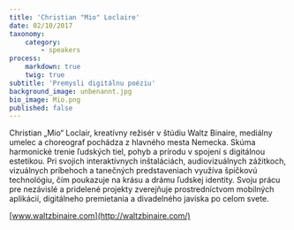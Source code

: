 ```yaml
---
title: 'Christian "Mio" Loclaire'
date: 02/10/2017
taxonomy:
    category:
        - speakers
process:
    markdown: true
    twig: true
subtitle: 'Premysli digitálnu poéziu'
background_image: unbenannt.jpg
bio_image: Mio.png
published: false
---
```


Christian „Mio“ Loclair, kreatívny režisér v štúdiu Waltz Binaire, mediálny umelec a choreograf pochádza z hlavného mesta Nemecka. Skúma harmonické trenie ľudských tiel, pohyb a prírodu v spojení s digitálnou estetikou. Pri svojich interaktívnych inštaláciách, audiovizuálnych zážitkoch, vizuálnych príbehoch a tanečných predstaveniach využíva špičkovú technológiu, čím poukazuje na krásu a drámu ľudskej identity. Svoju prácu pre nezávislé a pridelené projekty zverejňuje prostredníctvom mobilných aplikácií, digitálneho premietania a divadelného javiska po celom svete.

[www.waltzbinaire.com](http://waltzbinaire.com/)